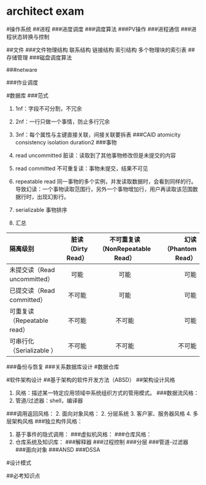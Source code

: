 architect exam
=================

#操作系统
##进程
###进度调度
###调度算法
###PV操作
###进程通信
###进程状态转换与控制

##文件
###文件物理结构
联系结构
链接结构
索引结构
多个物理块的索引表
##存储管理
###磁盘调度算法

###netware

###作业调度


#数据库
###范式
1. 1nf：字段不可分割，不冗余
2. 2nf：一行只做一个事情，防止多行冗余
3. 3nf：每个属性与主键直接关联，间接关联要拆表
###CAID
atomicity
consistency
isolation
duration2
###事物
1. read uncommitted
脏读：读取到了其他事物修改但是未提交的内容

2. read committed
不可重复读：事物未提交，结果不可见
3. repeatable read
同一事物的多个实例，并发读取数据时，会看到同样的行。
导致幻读：一个事物读取范围行，另外一个事物增加行，用户再读取该范围数据行时，出现幻影行。
4. serializable
事物排序
5. 汇总

|隔离级别	|脏读（Dirty Read）	|不可重复读（NonRepeatable Read）|	幻读（Phantom Read）
|:-|:-:|:-:|-:|
|未提交读（Read uncommitted）|	可能	|可能|	可能
|已提交读（Read committed）	|不可能|	可能|	可能
|可重复读（Repeatable read）|	不可能|	不可能|	可能
|可串行化（Serializable ）	|不可能	|不可能|	不可能
###备份与恢复
###关系数据库设计
#数据仓库

#软件架构设计
##基于架构的软件开发方法（ABSD）
##架构设计风格
1. 风格：描述某一特定应用领域中系统组织方式的管用模式。
###数据流风格：
1. 管道/过滤器：shell，编译器

###调用返回风格：
2. 面向对象风格：
2. 分层系统
3. 客户家、服务器风格
4. 多层架构风格
###独立构件风格：
1. 基于事件的隐式调用：
###虚拟机风格：
###仓库风格：
1. 仓库系统及知识库：
###解释器
###过程控制
###分层
###管道-过滤器
###面向对象
###ANSD
###DSSA

#设计模式

##必考知识点

